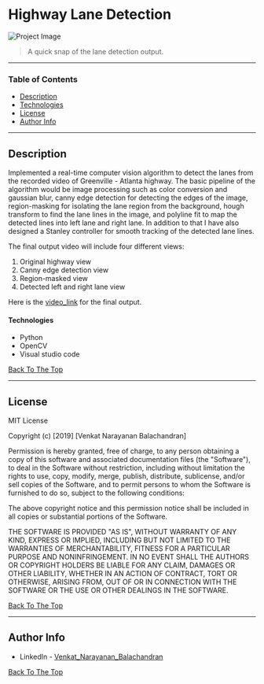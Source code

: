 # Highway Lane Detection 

![Project Image](https://user-images.githubusercontent.com/79725511/109364795-94487400-785d-11eb-93ce-119b0c352cb4.png)

> A quick snap of the lane detection output.

---

### Table of Contents

- [Description](#description)
- [Technologies](#technologies)
- [License](#license)
- [Author Info](#author-info)

---

## Description

Implemented a real-time computer vision algorithm to detect the lanes from the recorded video of Greenville - Atlanta highway. The basic pipeline of the algorithm would be image processing such as color conversion and gaussian blur, canny edge detection for detecting the edges of the image, region-masking for isolating the lane region from the background, hough transform to find the lane lines in the image, and polyline fit to map the detected lines into left lane and right lane. In addition to that I have also designed a Stanley controller for smooth tracking of the detected lane lines. 

The final output video will include four different views: 

1) Original highway view 
2) Canny edge detection view
3) Region-masked view
4) Detected left and right lane view

Here is the [video_link](https://www.linkedin.com/posts/venkat-balachandran_opencv-python-computervision-activity-6694674707540705280-X_Tg) for the final output.


#### Technologies

- Python
- OpenCV
- Visual studio code

[Back To The Top](#Highway-Lane-Detection)

---

## License

MIT License

Copyright (c) [2019] [Venkat Narayanan Balachandran]

Permission is hereby granted, free of charge, to any person obtaining a copy
of this software and associated documentation files (the "Software"), to deal
in the Software without restriction, including without limitation the rights
to use, copy, modify, merge, publish, distribute, sublicense, and/or sell
copies of the Software, and to permit persons to whom the Software is
furnished to do so, subject to the following conditions:

The above copyright notice and this permission notice shall be included in all
copies or substantial portions of the Software.

THE SOFTWARE IS PROVIDED "AS IS", WITHOUT WARRANTY OF ANY KIND, EXPRESS OR
IMPLIED, INCLUDING BUT NOT LIMITED TO THE WARRANTIES OF MERCHANTABILITY,
FITNESS FOR A PARTICULAR PURPOSE AND NONINFRINGEMENT. IN NO EVENT SHALL THE
AUTHORS OR COPYRIGHT HOLDERS BE LIABLE FOR ANY CLAIM, DAMAGES OR OTHER
LIABILITY, WHETHER IN AN ACTION OF CONTRACT, TORT OR OTHERWISE, ARISING FROM,
OUT OF OR IN CONNECTION WITH THE SOFTWARE OR THE USE OR OTHER DEALINGS IN THE
SOFTWARE.

[Back To The Top](#Highway-Lane-Detection)

---

## Author Info

- LinkedIn - [Venkat_Narayanan_Balachandran](https://www.linkedin.com/in/venkat-balachandran)

[Back To The Top](#Highway-Lane-Detection)


